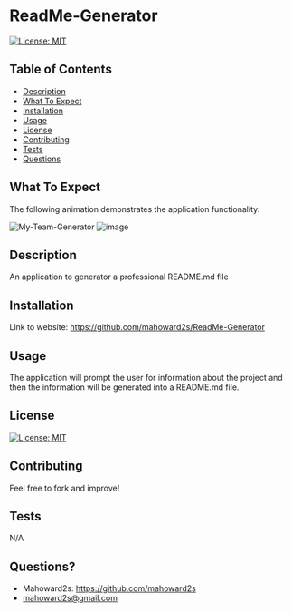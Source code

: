 # ReadMe-Generator

[![License: MIT](https://img.shields.io/badge/License-MIT-yellow.svg)](https://opensource.org/licenses/MIT)

## Table of Contents
- [Description](#description)
- [What To Expect](#what-to-expect)
- [Installation](#installation)
- [Usage](#usage)
- [License](#license)
- [Contributing](#contributing)
- [Tests](#tests)
- [Questions](#questions)

## What To Expect

The following animation demonstrates the application functionality:

![My-Team-Generator](./images/myteamgenerator.gif.gif)
![image](https://user-images.githubusercontent.com/70785957/106366273-51e45380-6300-11eb-925d-2a578895a3f2.png)

## Description
An application to generator a professional README.md file

## Installation
Link to website:
https://github.com/mahoward2s/ReadMe-Generator

## Usage 
The application will prompt the user for information about the project and then the information will be generated into a README.md file.

## License
[![License: MIT](https://img.shields.io/badge/License-MIT-yellow.svg)](https://opensource.org/licenses/MIT)

## Contributing
Feel free to fork and improve!

## Tests
N/A

## Questions?
- Mahoward2s: https://github.com/mahoward2s
- mahoward2s@gmail.com
